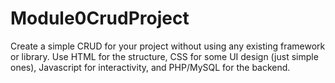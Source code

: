 # Module0CrudProject
Create a simple CRUD for your project without using any existing framework or library. Use HTML for the structure, CSS for some UI design (just simple ones), Javascript for interactivity, and PHP/MySQL for the backend.
